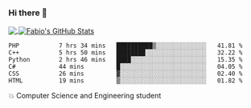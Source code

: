 ### Hi there 👋
<a href="https://github.com/fabiovincenzi/fabiovincenzi">
  <img align="center" src="https://github-readme-stats.vercel.app/api/top-langs/?username=fabiovincenzi&title_color=ffffff&text_color=c9cacc&icon_color=2bbc8a&bg_color=1d1f21&langs_count=3" />
</a>
<a href="https://github.com/fabiovincenzi/fabiovincenzi">
  <img align="center" src="https://github-readme-stats.vercel.app/api?username=fabiovincenzi&show_icons=true&line_height=27&count_private=true&title_color=ffffff&text_color=c9cacc&icon_color=2bbc8a&bg_color=1d1f21" alt="Fabio's GitHub Stats" />
</a>
<!--START_SECTION:waka-->

```text
PHP           7 hrs 34 mins   ██████████▒░░░░░░░░░░░░░░   41.81 %
C++           5 hrs 50 mins   ████████░░░░░░░░░░░░░░░░░   32.22 %
Python        2 hrs 46 mins   ████░░░░░░░░░░░░░░░░░░░░░   15.35 %
C#            44 mins         █░░░░░░░░░░░░░░░░░░░░░░░░   04.05 %
CSS           26 mins         ▓░░░░░░░░░░░░░░░░░░░░░░░░   02.40 %
HTML          19 mins         ▒░░░░░░░░░░░░░░░░░░░░░░░░   01.82 %
```

<!--END_SECTION:waka-->

:boom: Computer Science and Engineering student
